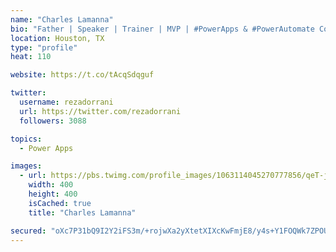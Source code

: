 ```yaml
---
name: "Charles Lamanna"
bio: "Father | Speaker | Trainer | MVP | #PowerApps & #PowerAutomate Community Super User | YouTuber Right-pointing triangle http://youtube.com/c/rezadorrani | Learn - Share - Clockwise rightwards and leftwards open circle arrows"
location: Houston, TX
type: "profile"
heat: 110

website: https://t.co/tAcqSdqguf

twitter:
  username: rezadorrani
  url: https://twitter.com/rezadorrani
  followers: 3088

topics:
  - Power Apps

images:
  - url: https://pbs.twimg.com/profile_images/1063114045270777856/qeT-jpWr_400x400.jpg
    width: 400
    height: 400
    isCached: true
    title: "Charles Lamanna"

secured: "oXc7P31bQ9I2Y2iFS3m/+rojwXa2yXtetXIXcKwFmjE8/y4s+Y1FOQWk7ZPOULNRbIdAsRJvTV5GaH9+7uncAU8DKDnodZFGbsdAvk8nHdUKus9NK09crtd5H1aIpufofxUXtFbS0UCPChW9TE6dOJUHNB9A6etFv1dIG53y6pH7Vbc0W/T45zhTb7EJ7LWqA1zMV6+J7O7slJPJywVnF/hLm8bA0uY14DMuo60fxc09mvhGKZEvM+hlRrctSBdWYW3t6BwDt5KJ2abv8Bo2GYrsDOYq8SZqsegBByGPsgmZ76OAUeWtAGvsUn+EjvEGnWTASxkscg9/x2xLxY+mY3yWeNxXKN8iKLKuMflFuM9ItK5vh0QeazxVp7W5Y4BOl/X7titO2Q6qadKvTO9w8PGG2RQ3E34hje2GO1iaCEQ=;NeDECA3bULKlAoJRwemQBw=="
---
```



